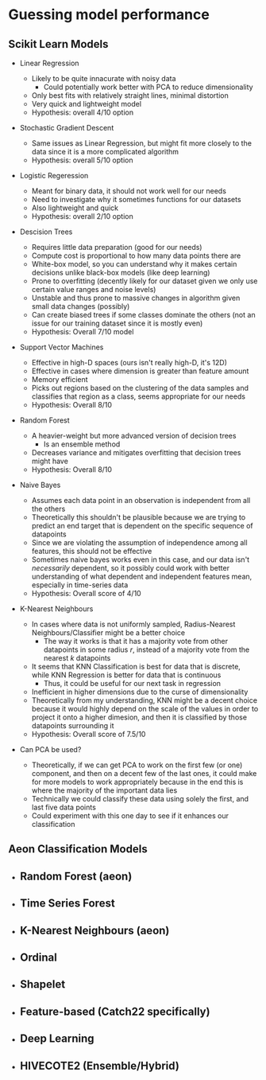Guessing model performance
==========================

Scikit Learn Models
-------------------

* Linear Regression
    - Likely to be quite innacurate with noisy data
        - Could potentially work better with PCA to reduce dimensionality
    - Only best fits with relatively straight lines, minimal distortion
    - Very quick and lightweight model
    - Hypothesis: overall 4/10 option

* Stochastic Gradient Descent
    - Same issues as Linear Regression, but might fit more closely to the data since it is a more complicated algorithm
    - Hypothesis: overall 5/10 option

* Logistic Regeression
    - Meant for binary data, it should not work well for our needs
    - Need to investigate why it sometimes functions for our datasets
    - Also lightweight and quick
    - Hypothesis: overall 2/10 option

* Descision Trees
    - Requires little data preparation (good for our needs)
    - Compute cost is proportional to how many data points there are
    - White-box model, so you can understand why it makes certain decisions unlike black-box models (like deep learning)
    - Prone to overfitting (decently likely for our dataset given we only use certain value ranges and noise levels)
    - Unstable and thus prone to massive changes in algorithm given small data changes (possibly)
    - Can create biased trees if some classes dominate the others (not an issue for our training dataset since it is mostly even)
    - Hypothesis: Overall 7/10 model

* Support Vector Machines
    - Effective in high-D spaces (ours isn't really high-D, it's 12D)
    - Effective in cases where dimension is greater than feature amount
    - Memory efficient
    - Picks out regions based on the clustering of the data samples and classifies that region as a class, seems appropriate for our needs
    - Hypothesis: Overall 8/10

* Random Forest
    - A heavier-weight but more advanced version of decision trees
        - Is an ensemble method
    - Decreases variance and mitigates overfitting that decision trees might have
    - Hypothesis: Overall 8/10

* Naive Bayes
    - Assumes each data point in an observation is independent from all the others
    - Theoretically this shouldn't be plausible because we are trying to predict an end target that is dependent on the specific sequence of datapoints
    - Since we are violating the assumption of independence among all features, this should not be effective
    - Sometimes naive bayes works even in this case, and our data isn't *necessarily* dependent, so it possibly could work with better understanding of what dependent and independent features mean, especially in time-series data
    - Hypothesis: Overall score of 4/10

* K-Nearest Neighbours
    - In cases where data is not uniformly sampled, Radius-Nearest Neighbours/Classifier might be a better choice
        - The way it works is that it has a majority vote from other datapoints in some radius $r$, instead of a majority vote from the nearest $k$ datapoints
    - It seems that KNN Classification is best for data that is discrete, while KNN Regression is better for data that is continuous
        - Thus, it could be useful for our next task in regression
    - Inefficient in higher dimensions due to the curse of dimensionality
    - Theoretically from my understanding, KNN might be a decent choice because it would highly depend on the scale of the values in order to project it onto a higher dimesion, and then it is classified by those datapoints surrounding it
    - Hypothesis: Overall score of 7.5/10

* Can PCA be used?
    - Theoretically, if we can get PCA to work on the first few (or one) component, and then on a decent few of the last ones, it could make for more models to work appropriately because in the end this is where the majority of the important data lies
    - Technically we could classify these data using solely the first, and last five data points
    - Could experiment with this one day to see if it enhances our classification


Aeon Classification Models
--------------------------

* Random Forest (aeon)
    - 

* Time Series Forest
    - 

* K-Nearest Neighbours (aeon)
    - 

* Ordinal
    - 

* Shapelet
    - 

* Feature-based (Catch22 specifically)
    - 

* Deep Learning
    - 

* HIVECOTE2 (Ensemble/Hybrid)
    - 